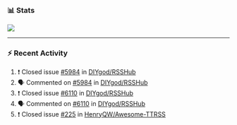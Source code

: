 ### :bar_chart: Stats

<a href="#">
  <img align="center" src="https://github-readme-stats.vercel.app/api?username=henryqw&count_private=true&show_icons=true" />
</a>
<!-- <a href="#">
  <img align="center" src="https://github-readme-stats-git-master.henryqw.vercel.app/api/top-langs/?username=HenryQW&layout=compact" />
</a> -->

---

### :zap: Recent Activity

<!--START_SECTION:activity-->

1. ❗️ Closed issue [#5984](https://github.com/DIYgod/RSSHub/issues/5984) in [DIYgod/RSSHub](https://github.com/DIYgod/RSSHub)
2. 🗣 Commented on [#5984](https://github.com/DIYgod/RSSHub/issues/5984) in [DIYgod/RSSHub](https://github.com/DIYgod/RSSHub)
3. ❗️ Closed issue [#6110](https://github.com/DIYgod/RSSHub/issues/6110) in [DIYgod/RSSHub](https://github.com/DIYgod/RSSHub)
4. 🗣 Commented on [#6110](https://github.com/DIYgod/RSSHub/issues/6110) in [DIYgod/RSSHub](https://github.com/DIYgod/RSSHub)
5. ❗️ Closed issue [#225](https://github.com/HenryQW/Awesome-TTRSS/issues/225) in [HenryQW/Awesome-TTRSS](https://github.com/HenryQW/Awesome-TTRSS)
<!--END_SECTION:activity-->
